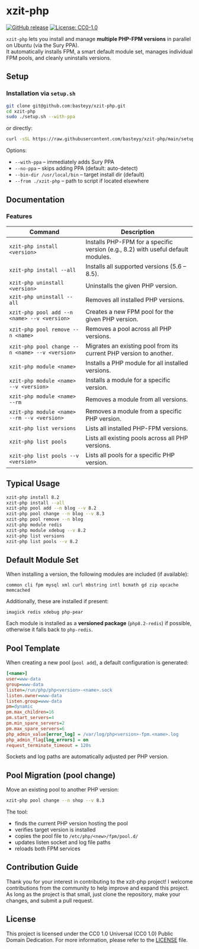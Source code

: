 # xzit-php

[![GitHub release](https://img.shields.io/github/release/basteyy/xzit-php.svg)](https://github.com/basteyy/xzit-php/releases)
[![License: CC0-1.0](https://img.shields.io/badge/License-CC0_1.0-lightgrey.svg)](https://creativecommons.org/publicdomain/zero/1.0/)


`xzit-php` lets you install and manage **multiple PHP-FPM versions** in parallel on Ubuntu (via the Sury PPA).  
It automatically installs FPM, a smart default module set, manages individual FPM pools, and cleanly uninstalls versions.

## Setup

### Installation via `setup.sh`

```bash
git clone git@github.com:basteyy/xzit-php.git
cd xzit-php
sudo ./setup.sh --with-ppa
```

or directly:

```bash
curl -sSL https://raw.githubusercontent.com/basteyy/xzit-php/main/setup.sh | sudo bash -s -- --with-ppa
```

Options:
- `--with-ppa` – immediately adds Sury PPA
- `--no-ppa` – skips adding PPA (default: auto-detect)
- `--bin-dir /usr/local/bin` – target install dir (default)
- `--from ./xzit-php` – path to script if located elsewhere

## Documentation

### Features

| Command | Description |
|----------|-------------|
| `xzit-php install <version>` | Installs PHP-FPM for a specific version (e.g., 8.2) with useful default modules. |
| `xzit-php install --all` | Installs all supported versions (5.6 – 8.5). |
| `xzit-php uninstall <version>` | Uninstalls the given PHP version. |
| `xzit-php uninstall --all` | Removes all installed PHP versions. |
| `xzit-php pool add --n <name> --v <version>` | Creates a new FPM pool for the given PHP version. |
| `xzit-php pool remove --n <name>` | Removes a pool across all PHP versions. |
| `xzit-php pool change --n <name> --v <version>` | Migrates an existing pool from its current PHP version to another. |
| `xzit-php module <name>` | Installs a PHP module for all installed versions. |
| `xzit-php module <name> --v <version>` | Installs a module for a specific version. |
| `xzit-php module <name> --rm` | Removes a module from all versions. |
| `xzit-php module <name> --rm --v <version>` | Removes a module from a specific PHP version. |
| `xzit-php list versions` | Lists all installed PHP-FPM versions. |
| `xzit-php list pools` | Lists all existing pools across all PHP versions. |
| `xzit-php list pools --v <version>` | Lists all pools for a specific PHP version. |

## Typical Usage

```bash
xzit-php install 8.2
xzit-php install --all
xzit-php pool add --n blog --v 8.2
xzit-php pool change --n blog --v 8.3
xzit-php pool remove --n blog
xzit-php module redis
xzit-php module xdebug --v 8.2
xzit-php list versions
xzit-php list pools --v 8.2
```

## Default Module Set

When installing a version, the following modules are included (if available):

```
common cli fpm mysql xml curl mbstring intl bcmath gd zip opcache memcached
```

Additionally, these are installed if present:
```
imagick redis xdebug php-pear
```

Each module is installed as a **versioned package** (`php8.2-redis`) if possible, otherwise it falls back to `php-redis`.

## Pool Template

When creating a new pool (`pool add`), a default configuration is generated:

```ini
[<name>]
user=www-data
group=www-data
listen=/run/php/php<version>-<name>.sock
listen.owner=www-data
listen.group=www-data
pm=dynamic
pm.max_children=16
pm.start_servers=4
pm.min_spare_servers=2
pm.max_spare_servers=6
php_admin_value[error_log] = /var/log/php<version>-fpm.<name>.log
php_admin_flag[log_errors] = on
request_terminate_timeout = 120s
```

Sockets and log paths are automatically adjusted per PHP version.

## Pool Migration (pool change)

Move an existing pool to another PHP version:

```bash
xzit-php pool change --n shop --v 8.3
```

The tool:
- finds the current PHP version hosting the pool
- verifies target version is installed
- copies the pool file to `/etc/php/<new>/fpm/pool.d/`
- updates listen socket and log file paths
- reloads both FPM services

## Contribution Guide

Thank you for your interest in contributing to the xzit-php project! I welcome contributions from the community to help improve and expand this project. As long as the project is that small, just clone the repository, make your changes, and submit a pull request.

## License
This project is licensed under the CC0 1.0 Universal (CC0 1.0) Public Domain Dedication. For more information, please refer to the [LICENSE](LICENSE) file.